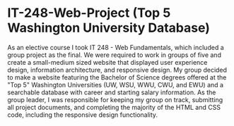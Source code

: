 # IT-248-Web-Project (Top 5 Washington University Database)
As an elective course I took IT 248 - Web Fundamentals, which included a group project as the final. We were required to work in groups of five and create a small-medium sized website that displayed user experience design, information architecture, and responsive design. My group decided to make a website featuring the Bachelor of Science degrees offered at the "Top 5" Washington Universities (UW, WSU, WWU, CWU, and EWU) and a searchable database with career and starting salary information. As the group leader, I was responsible for keeping my group on track, submitting all project documents, and completing the majority of the HTML and CSS code, including the responsive design functionality.
